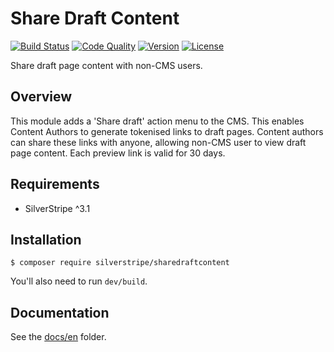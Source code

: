# Share Draft Content

[![Build Status](http://img.shields.io/travis/silverstripe-labs/silverstripe-sharedraftcontent.svg?style=flat-square)](https://travis-ci.org/silverstripe-labs/silverstripe-sharedraftcontent)
[![Code Quality](http://img.shields.io/scrutinizer/g/silverstripe-labs/silverstripe-sharedraftcontent.svg?style=flat-square)](https://scrutinizer-ci.com/g/silverstripe-labs/silverstripe-sharedraftcontent)
[![Version](http://img.shields.io/packagist/v/silverstripe/sharedraftcontent.svg?style=flat-square)](https://packagist.org/packages/silverstripe/silverstripe-sharedraftcontent)
[![License](http://img.shields.io/packagist/l/silverstripe/sharedraftcontent.svg?style=flat-square)](LICENSE.md)

Share draft page content with non-CMS users.

## Overview

This module adds a 'Share draft' action menu to the CMS. This enables Content Authors to generate tokenised links to draft pages. Content authors can share these links with anyone, allowing non-CMS user to view draft page content. Each preview link is valid for 30 days.

## Requirements

- SilverStripe ^3.1

## Installation

```
$ composer require silverstripe/sharedraftcontent
```

You'll also need to run `dev/build`.

## Documentation

See the [docs/en](docs/en/introduction.md) folder.
